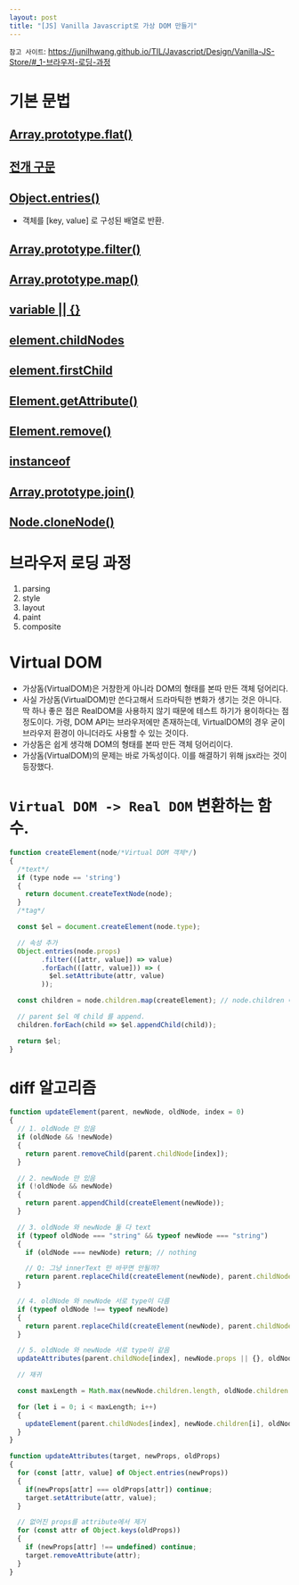 ```yaml
---
layout: post
title: "[JS] Vanilla Javascript로 가상 DOM 만들기"
---
```

```참고 사이트```: https://junilhwang.github.io/TIL/Javascript/Design/Vanilla-JS-Store/#_1-브라우저-로딩-과정

# 기본 문법
## [Array.prototype.flat()](https://developer.mozilla.org/ko/docs/Web/JavaScript/Reference/Global_Objects/Array/flat)
## [전개 구문](https://developer.mozilla.org/ko/docs/Web/JavaScript/Reference/Operators/Spread_syntax)
## [Object.entries()](https://developer.mozilla.org/ko/docs/Web/JavaScript/Reference/Global_Objects/Object/entries)
* 객체를 [key, value] 로 구성된 배열로 반환.
## [Array.prototype.filter()](https://developer.mozilla.org/ko/docs/Web/JavaScript/Reference/Global_Objects/Array/filter)
## [Array.prototype.map()](https://developer.mozilla.org/ko/docs/Web/JavaScript/Reference/Global_Objects/Array/map)
## [variable || {}](https://hojak99.tistory.com/438)
## [element.childNodes](https://developer.mozilla.org/ko/docs/Web/API/Node/childNodes)
## [element.firstChild](https://developer.mozilla.org/ko/docs/Web/API/Node/firstChild)
## [Element.getAttribute()](https://developer.mozilla.org/ko/docs/Web/API/Element/getAttribute)
## [Element.remove()](https://developer.mozilla.org/en-US/docs/Web/API/Element/remove)
## [instanceof](https://developer.mozilla.org/ko/docs/Web/JavaScript/Reference/Operators/instanceof)
## [Array.prototype.join()](https://developer.mozilla.org/ko/docs/Web/JavaScript/Reference/Global_Objects/Array/join)
## [Node.cloneNode()](https://developer.mozilla.org/ko/docs/Web/API/Node/cloneNode)

# 브라우저 로딩 과정
1. parsing
2. style
3. layout
4. paint
5. composite

# Virtual DOM
* 가상돔(VirtualDOM)은 거창한게 아니라 DOM의 형태를 본따 만든 객체 덩어리다.
* 사실 가상돔(VirtualDOM)만 쓴다고해서 드라마틱한 변화가 생기는 것은 아니다. 딱 하나 좋은 점은 RealDOM을 사용하지 않기 때문에 테스트 하기가 용이하다는 점 정도이다. 가령, DOM API는 브라우저에만 존재하는데, VirtualDOM의 경우 굳이 브라우저 환경이 아니더라도 사용할 수 있는 것이다.
* 가상돔은 쉽게 생각해 DOM의 형태를 본따 만든 객체 덩어리이다.
* 가상돔(VirtualDOM)의 문제는 바로 가독성이다. 이를 해결하기 위해 jsx라는 것이 등장했다.

# ```Virtual DOM -> Real DOM``` 변환하는 함수.
```javascript
function createElement(node/*Virtual DOM 객체*/)
{
  /*text*/
  if (type node == 'string')
  {
    return document.createTextNode(node);
  }
  /*tag*/

  const $el = document.createElement(node.type);

  // 속성 추가
  Object.entries(node.props)
        .filter(([attr, value]) => value)
        .forEach(([attr, value])) => (
          $el.setAttribute(attr, value)
        ));

  const children = node.children.map(createElement); // node.children 에 대하여 map(createElement) 를 수행한 결과를 배열로 반환.

  // parent $el 에 child 를 append.
  children.forEach(child => $el.appendChild(child));

  return $el;
}
```

# diff 알고리즘
```javascript
function updateElement(parent, newNode, oldNode, index = 0)
{
  // 1. oldNode 만 있음
  if (oldNode && !newNode)
  {
    return parent.removeChild(parent.childNode[index]);
  }

  // 2. newNode 만 있음
  if (!oldNode && newNode)
  {
    return parent.appendChild(createElement(newNode));
  }

  // 3. oldNode 와 newNode 둘 다 text
  if (typeof oldNode === "string" && typeof newNode === "string")
  {
    if (oldNode === newNode) return; // nothing

    // Q: 그냥 innerText 만 바꾸면 안될까?
    return parent.replaceChild(createElement(newNode), parent.childNodes[index]);
  }

  // 4. oldNode 와 newNode 서로 type이 다름
  if (typeof oldNode !== typeof newNode)
  {
    return parent.replaceChild(createElement(newNode), parent.childNodes[index]);
  }

  // 5. oldNode 와 newNode 서로 type이 같음
  updateAttributes(parent.childNode[index], newNode.props || {}, oldNode.props) || {}

  // 재귀

  const maxLength = Math.max(newNode.children.length, oldNode.children.length);

  for (let i = 0; i < maxLength; i++)
  {
    updateElement(parent.childNodes[index], newNode.children[i], oldNode.children[i], i);
  }
}

function updateAttributes(target, newProps, oldProps)
{
  for (const [attr, value] of Object.entries(newProps))
  {
    if(newProps[attr] === oldProps[attr]) continue;
    target.setAttribute(attr, value);
  }

  // 없어진 props를 attribute에서 제거
  for (const attr of Object.keys(oldProps))
  {
    if (newProps[attr] !== undefined) continue;
    target.removeAttribute(attr);
  }
}
```